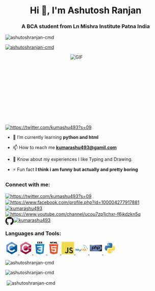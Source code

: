 


 
<h1 align="center">Hi 👋, I'm Ashutosh Ranjan</h1>
<h3 align="center">A BCA student from  Ln Mishra Institute Patna India</h3>

<p align="left"> <img src="https://komarev.com/ghpvc/?username=ashutoshranjan-cmd&label=Profile%20views&color=0e75b6&style=flat" alt="ashutoshranjan-cmd" /> </p>

<p align="left"> <a href="https://github.com/ryo-ma/github-profile-trophy"><img src="https://github-profile-trophy.vercel.app/?username=ashutoshranjan-cmd" alt="ashutoshranjan-cmd" /></a> </p>
<img align="right" alt="GIF" src="https://media2.giphy.com/media/jTNG3RF6EwbkpD4LZx/giphy.gif" width="300" height="220" />

<p align="left"> <a href="https://twitter.com/kumashu493?s=09" target="blank"><img src="https://img.shields.io/twitter/follow/kumashu493?s=09?logo=twitter&style=for-the-badge" alt="https://twitter.com/kumashu493?s=09" /></a> </p>


- 🌱 I’m currently learning **python and html**

- 📫 How to reach me **kumarashu493@gamil.com**



- 📄 Know about my experiences I like Typing and Drawing.

- ⚡ Fun fact **I think i am funny but actually and pretty boring**

<h3 align="left">Connect with me:</h3>
<p align="left">
<a href="https://twitter.com/kumashu493?s=09" target="blank"><img align="center" src="https://cdn.jsdelivr.net/npm/simple-icons@3.0.1/icons/twitter.svg" alt="https://twitter.com/kumashu493?s=09" height="30" width="40" /></a>
<a href="https://www.facebook.com/profile.php?id=100004277917881" target="blank"><img align="center" src="https://cdn.jsdelivr.net/npm/simple-icons@3.0.1/icons/facebook.svg" alt="https://www.facebook.com/profile.php?id=100004277917881" height="30" width="40" /></a>
<a href="https://instagram.com/kumarashu493" target="blank"><img align="center" src="https://cdn.jsdelivr.net/npm/simple-icons@3.0.1/icons/instagram.svg" alt="kumarashu493" height="30" width="40" /></a>
<a href="https://www.youtube.com/channel/UCOU7zP1JchxR-F6JkdzKn5Q" target="blank"><img align="center" src="https://cdn.jsdelivr.net/npm/simple-icons@3.0.1/icons/youtube.svg" alt="https://www.youtube.com/channel/ucou7zp1jchxr-f6jkdzkn5q" height="30" width="40" /></a>
<a href="https://www.hackerrank.com/kumarashu493" target="blank"><img align="center" src="https://cdn.jsdelivr.net/npm/simple-icons@3.0.1/icons/hackerrank.svg" alt="kumarashu493" height="30" width="40" /></a>
 
 <img align="left" alt="GitHub" width="26px" src="https://raw.githubusercontent.com/github/explore/78df643247d429f6cc873026c0622819ad797942/topics/github/github.png" />
</p>

<h3 align="left">Languages and Tools:</h3>
<p align="left"> <a href="https://www.cprogramming.com/" target="_blank"> <img src="https://raw.githubusercontent.com/devicons/devicon/master/icons/c/c-original.svg" alt="c" width="40" height="40"/> </a> <a href="https://www.w3schools.com/cpp/" target="_blank"> <img src="https://raw.githubusercontent.com/devicons/devicon/master/icons/cplusplus/cplusplus-original.svg" alt="cplusplus" width="40" height="40"/> </a> <a href="https://www.w3schools.com/css/" target="_blank"> <img src="https://raw.githubusercontent.com/devicons/devicon/master/icons/css3/css3-original-wordmark.svg" alt="css3" width="40" height="40"/> </a> <a href="https://www.w3.org/html/" target="_blank"> <img src="https://raw.githubusercontent.com/devicons/devicon/master/icons/html5/html5-original-wordmark.svg" alt="html5" width="40" height="40"/> </a> <a href="https://developer.mozilla.org/en-US/docs/Web/JavaScript" target="_blank"> <img src="https://raw.githubusercontent.com/devicons/devicon/master/icons/javascript/javascript-original.svg" alt="javascript" width="40" height="40"/> </a> <a href="https://www.mysql.com/" target="_blank"> <img src="https://raw.githubusercontent.com/devicons/devicon/master/icons/mysql/mysql-original-wordmark.svg" alt="mysql" width="40" height="40"/> </a> <a href="https://www.php.net" target="_blank"> <img src="https://raw.githubusercontent.com/devicons/devicon/master/icons/php/php-original.svg" alt="php" width="40" height="40"/> </a> <a href="https://www.python.org" target="_blank"> <img src="https://raw.githubusercontent.com/devicons/devicon/master/icons/python/python-original.svg" alt="python" width="40" height="40"/> </a> </p>

<p><img align="topright" src="https://github-readme-stats.vercel.app/api/top-langs?username=ashutoshranjan-cmd&show_icons=true&locale=en&layout=compact" alt="ashutoshranjan-cmd" /></p>
<p><img align="bottomleft" src="https://github-readme-streak-stats.herokuapp.com/?user=ashutoshranjan-cmd&" alt="ashutoshranjan-cmd" /></p>


<p>&nbsp;<img align="center" src="https://github-readme-stats.vercel.app/api?username=ashutoshranjan-cmd&show_icons=true&locale=en" alt="ashutoshranjan-cmd" /></p>


